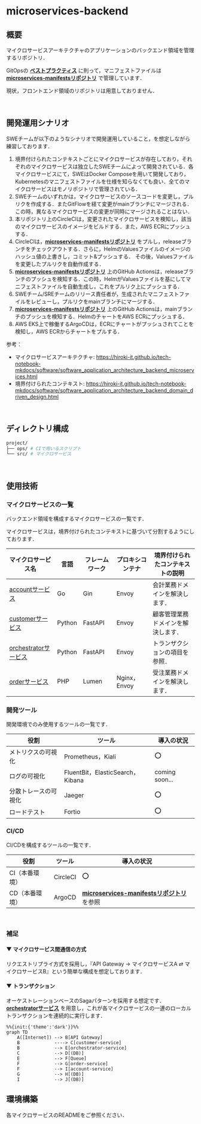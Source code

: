 # microservices-backend

## 概要

マイクロサービスアーキテクチャのアプリケーションのバックエンド領域を管理するリポジトリ．

GitOpsの **[ベストプラクティス](https://blog.argoproj.io/5-gitops-best-practices-d95cb0cbe9ff)** に則って，マニフェストファイルは **[microservices-manifestsリポジトリ](https://github.com/hiroki-it/microservices-manifests)** で管理しています．

現状，フロントエンド領域のリポジトリは用意しておりません．

<br>

## 開発運用シナリオ

SWEチームが以下のようなシナリオで開発運用していること，を想定しながら練習しております．

1. 境界付けられたコンテキストごとにマイクロサービスが存在しており，それぞれのマイクロサービスは独立したSWEチームによって開発されている．各マイクロサービスにて，SWEはDocker Composeを用いて開発しており，Kubernetesのマニフェストファイルを仕様を知らなくても良い．全てのマイクロサービスはモノリポジトリで管理されている．
2. SWEチームのいずれかは，マイクロサービスのソースコードを変更し，プルリクを作成する．またGitFlowを経て変更がmainブランチにマージされる．この時，異なるマイクロサービスの変更が同時にマージされることはない．
3. 本リポジトリ上のCircleCIは，変更されたマイクロサービスを検知し，該当のマイクロサービスのイメージをビルドする．また，AWS ECRにプッシュする．
4. CircleCIは，**[microservices-manifestsリポジトリ](https://github.com/hiroki-it/microservices-manifests)** をプルし，releaseブランチをチェックアウトする．さらに，HelmのValuesファイルのイメージのハッシュ値の上書きし，コミット&プッシュする． その後，Valuesファイルを変更したプルリクを自動作成する．
5. **[microservices-manifestsリポジトリ](https://github.com/hiroki-it/microservices-manifests)** 上のGitHub Actionsは，releaseブランチのプッシュを検知する．この時，HelmがValuesファイルを基にしてマニフェストファイルを自動生成し，これをプルリク上にプッシュする．
6. SWEチーム/SREチームのリリース責任者が，生成されたマニフェストファイルをレビューし，プルリクをmainブランチにマージする．
6. **[microservices-manifestsリポジトリ](https://github.com/hiroki-it/microservices-manifests)** 上のGitHub Actionsは，mainブランチのプッシュを検知する．HelmのチャートをAWS ECRにプッシュする．
7. AWS EKS上で稼働するArgoCDは，ECRにチャートがプッシュされてことを検知し，AWS ECRからチャートをプルする．

参考：

- マイクロサービスアーキテクチャ: https://hiroki-it.github.io/tech-notebook-mkdocs/software/software_application_architecture_backend_microservices.html
- 境界付けられたコンテキスト: https://hiroki-it.github.io/tech-notebook-mkdocs/software/software_application_architecture_backend_domain_driven_design.html

<br>

## ディレクトリ構成

```bash
project/
├── ops/ # CIで用いるスクリプト
└── src/ # マイクロサービス
```

<br>

## 使用技術

### マイクロサービスの一覧

バックエンド領域を構成するマイクロサービスの一覧です．

マイクロサービスは，境界付けられたコンテキストに基づいて分割するようにしております．

| マイクロサービス名                                                                                         | 言語     | フレームワーク | プロキシコンテナ    | 境界付けられたコンテキストの説明  |
|---------------------------------------------------------------------------------------------------|--------|---------|-------------|-------------------|
| [accountサービス](https://github.com/hiroki-it/microservices-backend/tree/main/src/account)           | Go     | Gin     | Envoy       | 会計業務ドメインを解決します．   |
| [customerサービス](https://github.com/hiroki-it/microservices-backend/tree/main/src/customer)         | Python | FastAPI | Envoy       | 顧客管理業務ドメインを解決します． |
| [orchestratorサービス](https://github.com/hiroki-it/microservices-backend/tree/main/src/orchestrator) | Python | FastAPI | Envoy       | トランザクションの項目を参照．   |
| [orderサービス](https://github.com/hiroki-it/microservices-backend/tree/main/src/order)               | PHP    | Lumen   | Nginx，Envoy | 受注業務ドメインを解決します．   |

### 開発ツール

開発環境でのみ使用するツールの一覧です．

| 役割         | ツール                            | 導入の状況          |
|------------|--------------------------------|----------------|
| メトリクスの可視化  | Prometheus，Kiali               | ⭕              |
| ログの可視化     | FluentBit，ElasticSearch，Kibana | coming soon... |
| 分散トレースの可視化 | Jaeger                    　　　  | ⭕              |
| ロードテスト     | Fortio                         | ⭕              |

### CI/CD

CI/CDを構成するツールの一覧です．

| 役割   | ツール      | 導入の状況          |
|------|----------|----------------|
| CI（本番環境）   | CircleCI | ⭕ |
| CD（本番環境）    | ArgoCD   | **[microservices-manifestsリポジトリ](https://github.com/hiroki-it/microservices-manifests)** を参照 |

<br>

### 補足

#### ▼ マイクロサービス間通信の方式

リクエストリプライ方式を採用し，『API Gateway → マイクロサービスA ⇄ マイクロサービスB』という簡単な構成を想定しております．

#### ▼ トランザクション

オーケストレーションベースのSagaパターンを採用する想定です．
[**orchestratorサービス**](https://github.com/hiroki-it/microservices-backend/tree/main/src/orchestrator) を用意し，これが各マイクロサービスの一連のローカルトランザクションを連続的に実行します．

```mermaid
%%{init:{'theme':'dark'}}%%
graph TD
    A([Internet]) --> B[API Gateway]
    B             ----> C[customer-service]
    B             --> E[orchestrator-service]
    C             --> D[(DB)]
    E             --> F[Queue]
    F             --> G[order-service]
    F             --> I[account-service]
    G             --> H[(DB)]
    I             --> J[(DB)]
```


## 環境構築

各マイクロサービスのREADMEをご参照ください．
